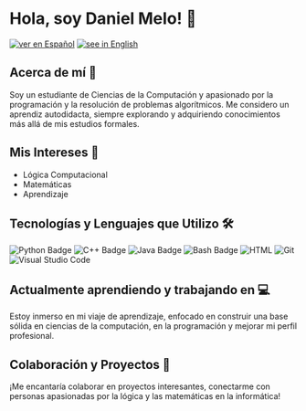# Hola, soy Daniel Melo! 👋

[![ver en Español](https://img.shields.io/badge/-Ver%20en%20Español-05122A?style=flat&logo=esph)](https://github.com/estfloyd/my_personal_repo/blob/main/README.es.md)
[![see in English](https://img.shields.io/badge/-See%20in%20English-05122A?style=flat&logo=esph)](https://github.com/estfloyd/my_personal_repo/blob/main/README.md)

## Acerca de mí 🚀

Soy un estudiante de Ciencias de la Computación y apasionado por la programación y la resolución de problemas algorítmicos. Me considero un aprendiz autodidacta, siempre explorando y adquiriendo conocimientos más allá de mis estudios formales.

## Mis Intereses 🧠

- Lógica Computacional
- Matemáticas
- Aprendizaje

## Tecnologías y Lenguajes que Utilizo 🛠️
![Python Badge](https://img.shields.io/badge/-Python-05122A?style=flat&logo=Python&logoColor=3776AB)
![C++ Badge](https://img.shields.io/badge/-C++-05122A?style=flat&logo=C%2B%2B&logoColor=00599C)
![Java Badge](https://img.shields.io/badge/-Java-05122A?style=flat&logo=Java&logoColor=007396)
![Bash Badge](https://img.shields.io/badge/-Bash-05122A?style=flat&logo=GNU%20Bash&logoColor=4EAA25)
![HTML](https://img.shields.io/badge/-HTML-05122A?style=flat&logo=HTML5)
![Git](https://img.shields.io/badge/-Git-05122A?style=flat&logo=git)
![Visual Studio Code](https://img.shields.io/badge/-Visual%20Studio%20Code-05122A?style=flat&logo=visual-studio-code&logoColor=007ACC)

## Actualmente aprendiendo y trabajando en 💻

Estoy inmerso en mi viaje de aprendizaje, enfocado en construir una base sólida en ciencias de la computación, en la programación y mejorar mi perfil profesional. 

## Colaboración y Proyectos 🤝

¡Me encantaría colaborar en proyectos interesantes, conectarme con personas apasionadas por la lógica y las matemáticas en la informática!


